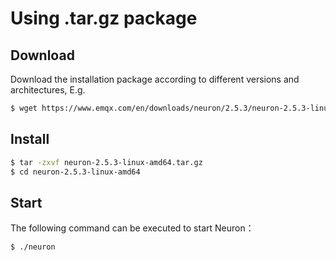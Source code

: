 # Using .tar.gz package

## Download

Download the installation package according to different versions and architectures, E.g.

```bash
$ wget https://www.emqx.com/en/downloads/neuron/2.5.3/neuron-2.5.3-linux-amd64.tar.gz
```

## Install

```bash
$ tar -zxvf neuron-2.5.3-linux-amd64.tar.gz
$ cd neuron-2.5.3-linux-amd64
```

## Start

The following command can be executed to start Neuron：

```bash
$ ./neuron
```